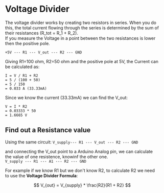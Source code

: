 # Voltage Divider

The voltage divider works by creating two resistors in series. When you do this, the total current flowing through the series is determined
by the sum of their resistances (R_tot = R_1 + R_2).  
If you measure the Voltage in a point between the two resistances is lower then the positive pole.
  
`` +5V --- R1 --- V_out --- R2 --- GND ``
  
Giving R1=100 ohm, R2=50 ohm and the positive pole at 5V, the Current can be calculated as:
```
I = V / R1 + R2
= 5 / (100 + 50)
= 5 / 150
= 0.033 A (33.33mA)
```

Since we know the current (33.33mA) we can find the V_out:
```
V = I * R2  
= 0.03333 * 50
= 1.6665 V
```

## Find out a Resistance value

Using the same circuit:
`` V_supply--- R1 --- V_out --- R2 --- GND ``

and connecting the V_out point to a Arduino Analog pin, we can calculate the value of one resistence, knowinf the other one.  
`` V_supply --- R1 --- A1 --- R2 --- GND ``

For example if we know R1 but we don't know R2, to calculate R2 we need to use the **Voltage Divider Formula**:
<!-- V_out = V_supply * R2/(R1 + R2) -->
$$ V_{out} = V_{supply} * \frac{R2}{R1 + R2} $$


